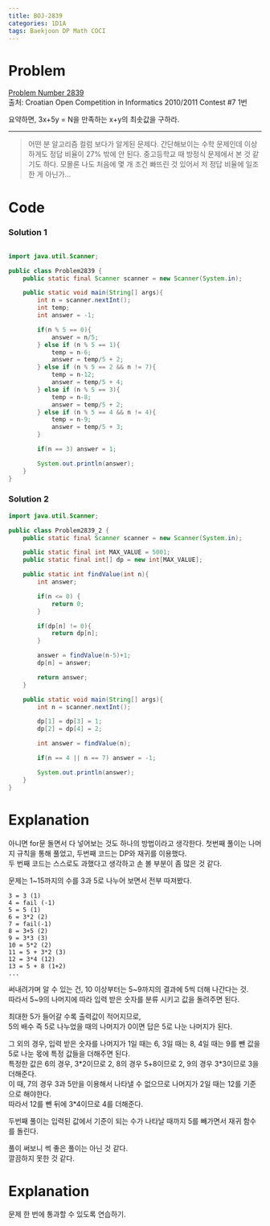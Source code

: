 ```yaml
---
title: BOJ-2839
categories: 1D1A
tags: Baekjoon DP Math COCI 
---
```


# Problem
[Problem Number 2839](https://www.acmicpc.net/problem/2839)  
출처: Croatian Open Competition in Informatics 2010/2011 Contest #7 1번

요약하면,
3x+5y = N을 만족하는 x+y의 최솟값을 구하라.

* * *

> 어떤 분 알고리즘 컬럼 보다가 알게된 문제다. 간단해보이는 수학 문제인데 이상하게도 정답 비율이 27% 밖에 안 된다. 중고등학교 때 방정식 문제에서 본 것 같기도 하다. 모몰론 나도 처음에 몇 개 조건 빠뜨린 것 있어서 저 정답 비율에 일조한 게 아닌가...

# Code

### Solution 1
~~~java

import java.util.Scanner;

public class Problem2839 {
    public static final Scanner scanner = new Scanner(System.in);

    public static void main(String[] args){
        int n = scanner.nextInt();
        int temp;
        int answer = -1;

        if(n % 5 == 0){
            answer = n/5;
        } else if (n % 5 == 1){
            temp = n-6;
            answer = temp/5 + 2;
        } else if (n % 5 == 2 && n != 7){
            temp = n-12;
            answer = temp/5 + 4;
        } else if (n % 5 == 3){
            temp = n-8;
            answer = temp/5 + 2;
        } else if (n % 5 == 4 && n != 4){
            temp = n-9;
            answer = temp/5 + 3;
        }

        if(n == 3) answer = 1;

        System.out.println(answer);
    }
}
~~~

### Solution 2
~~~java
import java.util.Scanner;

public class Problem2839_2 {
    public static final Scanner scanner = new Scanner(System.in);

    public static final int MAX_VALUE = 5001;
    public static final int[] dp = new int[MAX_VALUE];

    public static int findValue(int n){
        int answer;

        if(n <= 0) {
            return 0;
        }

        if(dp[n] != 0){
            return dp[n];
        }

        answer = findValue(n-5)+1;
        dp[n] = answer;

        return answer;
    }

    public static void main(String[] args){
        int n = scanner.nextInt();

        dp[1] = dp[3] = 1;
        dp[2] = dp[4] = 2;

        int answer = findValue(n);

        if(n == 4 || n == 7) answer = -1;

        System.out.println(answer);
    }
}
~~~

# Explanation  
아니면 for문 돌면서 다 넣어보는 것도 하나의 방법이라고 생각한다.
첫번째 풀이는 나머지 규칙을 통해 풀었고, 두번째 코드는 DP와 재귀를 이용했다.  
두 번째 코드는 스스로도 과했다고 생각하고 손 볼 부분이 좀 많은 것 같다.  

문제는 1~15까지의 수를 3과 5로 나누어 보면서 전부 따져봤다.

```
3 = 3 (1)  
4 = fail (-1)  
5 = 5 (1)  
6 = 3*2 (2)  
7 = fail(-1)  
8 = 3+5 (2)  
9 = 3*3 (3)  
10 = 5*2 (2)  
11 = 5 + 3*2 (3)  
12 = 3*4 (12)  
13 = 5 + 8 (1+2)  
...  
```

써내려가며 알 수 있는 건, 10 이상부터는 5~9까지의 결과에 5씩 더해 나간다는 것.  
따라서 5~9의 나머지에 따라 입력 받은 숫자를 분류 시키고 값을 돌려주면 된다.  

최대한 5가 들어갈 수록 출력값이 적어지므로,  
5의 배수 즉 5로 나누었을 때의 나머지가 0이면 답은 5로 나눈 나머지가 된다.  

그 외의 경우, 입력 받은 숫자를 나머지가 1일 때는 6, 3일 때는 8, 4일 때는 9를 뺀 값을 5로 나눈 몫에 특정 값들을 더해주면 된다.  
특정한 값은 6의 경우, 3\*2이므로 2, 8의 경우 5+8이므로 2, 9의 경우 3\*3이므로 3을 더해준다.  
이 때, 7의 경우 3과 5만을 이용해서 나타낼 수 없으므로 나머지가 2일 때는 12를 기준으로 해야한다.  
따라서 12를 뺀 뒤에 3\*4이므로 4를 더해준다.

두번째 풀이는 입력된 값에서 기준이 되는 수가 나타날 때까지 5를 빼가면서 재귀 함수를 돌린다.

풀이 써보니 썩 좋은 풀이는 아닌 것 같다.  
깔끔하지 못한 것 같다.

# Explanation
문제 한 번에 통과할 수 있도록 연습하기. 




